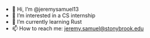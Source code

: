 - 👋 Hi, I’m @jeremysamuel13
- 👀 I’m interested in a CS internship
- 🌱 I’m currently learning Rust
- 📫 How to reach me: jeremy.samuel@stonybrook.edu

